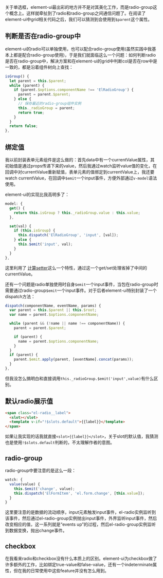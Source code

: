 关于单选框，element-ui最出彩的地方并不是对其美化工作，而是radio-group这个概念上。这样就牵扯到了radio和radio-group之间通信问题了。在阅读了element-ui中grid相关代码之后，我们可以猜测到会使用到```$parent```这个属性。

## 判断是否在radio-group中

element-ui的radio可以单独使用，也可以配合radio-group使用(虽然实践中我基本上都是配合radio-group使用)，于是我们就面临这么一个问题：如何判断radio是否在radio-group中，解决方案和在element-ui的grid中判断col是否在row中是一致的，都是沿着组件树向上查找：

```javascript
isGroup() {
  let parent = this.$parent;
  while (parent) {
    if (parent.$options.componentName !== 'ElRadioGroup') {
      parent = parent.$parent;
    } else {
      // 保存最近的radio-group组件实例
      this._radioGroup = parent;
      return true;
    }
  }
  return false;
},
```

## 绑定值

我以前封装表单元素组件是这么做的：首先data中有一个currentValue属性，其初始值是通过props传递下来的value，然后我通过watch监听value值的变化，在回调中对currentValue重新赋值，表单元素的值绑定到currentValue上，我还要watch currentValue，在回调中```$emit```一个input事件，方便外部通过```v-model```语法使用。

element-ui的实现比我高明多了：

```javascript
model: {
  get() {
    return this.isGroup ? this._radioGroup.value : this.value;
  },

  set(val) {
    if (this.isGroup) {
      this.dispatch('ElRadioGroup', 'input', [val]);
    } else {
      this.$emit('input', val);
    }
  }
},

```

这里利用了 [计算setter](https://cn.vuejs.org/v2/guide/computed.html#计算-setter)这么一个特性，通过这一个get/set处理省掉了中间的currentValue。


还有一个问题是radio单独使用时自身```$emit```一个input事件，当包在radio-group时需要通过radio-group```$emit```一个input事件。对于后者element-ui特别封装了一个dispatch方法：

```javascript
dispatch(componentName, eventName, params) {
  var parent = this.$parent || this.$root;
  var name = parent.$options.componentName;

  while (parent && (!name || name !== componentName)) {
    parent = parent.$parent;

    if (parent) {
      name = parent.$options.componentName;
    }
  }
  if (parent) {
    parent.$emit.apply(parent, [eventName].concat(params));
  }
},
```

但我没怎么搞明白和直接调用```this._radioGroup.$emit('input',value)```有什么区别。

## 默认radio展示值

```html
<span class="el-radio__label">
  <slot></slot>
  <template v-if="!$slots.default">{{label}}</template>
</span>
```

如果让我实现的话我就直接```<slot>{{label}}</slot>```，关于slot的默认值，我猜测也是使用```!$slots.default```判断的，不太理解作者的意图。


## radio-group

radio-group中要注意的是这么一段：


```javascript
watch: {
  value(value) {
    this.$emit('change', value);
    this.dispatch('ElFormItem', 'el.form.change', [this.value]);
  }
}
```

这里要注意的是数据的流动顺序，input元素触发input事件，el-radio实例监听到该事件，然后通过el-radio-group实例抛出input事件，外界监听input事件，然后改变相应的值，这一系列就是“events up”的过程，然后el-radio-group实例监听到数据变换，抛出change事件。


## checkbox

在我看来radio和checkbox没有什么本质上的区别。element-ui为checkbox做了许多额外的工作，比如绑定true-value和false-value，还有一个indeterminate属性，但在我的日常使用中这些feature并没有怎么用到。